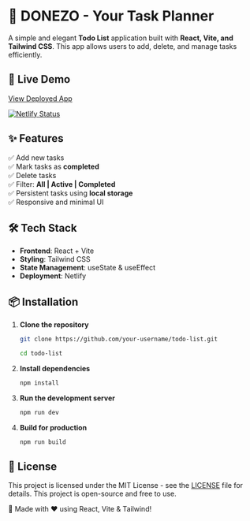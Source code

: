 # 📝 DONEZO - Your Task Planner

A simple and elegant **Todo List** application built with **React, Vite, and Tailwind CSS**. This app allows users to add, delete, and manage tasks efficiently.

## 🚀 Live Demo
[View Deployed App](https://donezo-rmb.netlify.app)

[![Netlify Status](https://api.netlify.com/api/v1/badges/b0bd9de2-d876-4c0e-b09d-8899d7c4306f/deploy-status)](https://app.netlify.com/sites/donezo-rmb/deploys)

## ✨ Features
✅ Add new tasks  
✅ Mark tasks as **completed**  
✅ Delete tasks  
✅ Filter: **All | Active | Completed**  
✅ Persistent tasks using **local storage**  
✅ Responsive and minimal UI  

## 🛠 Tech Stack
- **Frontend**: React + Vite  
- **Styling**: Tailwind CSS  
- **State Management**: useState & useEffect  
- **Deployment**: Netlify  

## 📦 Installation

1. **Clone the repository**  
   ```sh
   git clone https://github.com/your-username/todo-list.git

   cd todo-list
   ```

2. **Install dependencies**
    ```sh
    npm install
    ```

3. **Run the development server**
    ```sh
    npm run dev
    ```

4. **Build for production**
    ```sh
    npm run build
    ```

## 📜 License

This project is licensed under the MIT License - see the [LICENSE](LICENSE) file for details.
This project is open-source and free to use. 

🚀 Made with ❤️ using React, Vite & Tailwind!